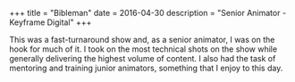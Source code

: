 +++
title = "Bibleman"
date = 2016-04-30
description = "Senior Animator - Keyframe Digital"
+++

This was a fast-turnaround show and, as a senior animator, I was on the hook for much of it.  I took on the most technical shots on the show while generally delivering the highest volume of content.  I also had the task of mentoring and training junior animators, something that I enjoy to this day.  